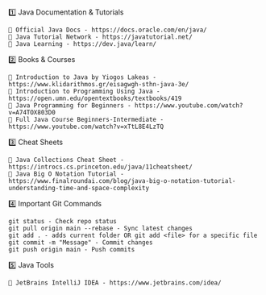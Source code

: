 
1️⃣ Java Documentation & Tutorials

    🔗 Official Java Docs - https://docs.oracle.com/en/java/
    🔗 Java Tutorial Network - https://javatutorial.net/
    🔗 Java Learning - https://dev.java/learn/

2️⃣ Books & Courses

    📖 Introduction to Java by Yiogos Lakeas - https://www.klidarithmos.gr/eisagwgh-sthn-java-3e/
    📖 Introduction to Programming Using Java - https://open.umn.edu/opentextbooks/textbooks/419
    🎥 Java Programming for Beginners - https://www.youtube.com/watch?v=A74TOX803D0
    🎥 Full Java Course Beginners-Intermediate - https://www.youtube.com/watch?v=xTtL8E4LzTQ

3️⃣ Cheat Sheets

    📝 Java Collections Cheat Sheet - https://introcs.cs.princeton.edu/java/11cheatsheet/
    📝 Java Big O Notation Tutorial - https://www.finalroundai.com/blog/java-big-o-notation-tutorial-understanding-time-and-space-complexity

4️⃣ Important Git Commands

    git status - Check repo status
    git pull origin main --rebase - Sync latest changes
    git add . - adds current folder OR git add <file> for a specific file
    git commit -m "Message" - Commit changes
    git push origin main - Push commits
    
:five: Java Tools

    🔗 JetBrains IntelliJ IDEA - https://www.jetbrains.com/idea/
